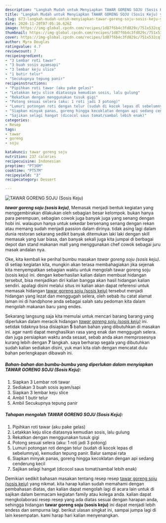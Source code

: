 ```yaml
---
description: "Langkah Mudah untuk Menyiapkan TAWAR GORENG SOJU (Sosis Keju) yang praktis"
title: "Langkah Mudah untuk Menyiapkan TAWAR GORENG SOJU (Sosis Keju) yang praktis"
slug: 673-langkah-mudah-untuk-menyiapkan-tawar-goreng-soju-sosis-keju-yang-praktis
date: 2020-11-20T07:05:16.626Z
image: https://img-global.cpcdn.com/recipes/1d87f6b4c3fd829c/751x532cq70/tawar-goreng-soju-sosis-keju-foto-resep-utama.jpg
thumbnail: https://img-global.cpcdn.com/recipes/1d87f6b4c3fd829c/751x532cq70/tawar-goreng-soju-sosis-keju-foto-resep-utama.jpg
cover: https://img-global.cpcdn.com/recipes/1d87f6b4c3fd829c/751x532cq70/tawar-goreng-soju-sosis-keju-foto-resep-utama.jpg
author: Myra Douglas
ratingvalue: 4.7
reviewcount: 7
recipeingredient:
- "3 Lembar roti tawar"
- "3 buah sosis ayamsapi"
- "3 lembar keju slice"
- "1 butir telur"
- "Secukupnya tepung panir"
recipeinstructions:
- "Pipihkan roti tawar (aku pake gelas)"
- "Letakkan keju slice diatasnya kemudian sosis, lalu gulung"
- "Rekatkan dengan menggunakan tusuk gigi"
- "Potong sesuai selera (aku: 1 roti jadi 3 potong)"
- "Lumuri potongan roti dengan telur (sudah di kocok lepas dl sebelumnya), kemudian tepung panir. Balur sampai rata"
- "Siapkan minyak panas, goreng hingga kecoklatan dengan api sedang cenderung kecil"
- "Sajikan selagi hangat (dicocol saus tomat/sambal lebih enak)"
categories:
- Resep
tags:
- tawar
- goreng
- soju

katakunci: tawar goreng soju 
nutrition: 237 calories
recipecuisine: Indonesian
preptime: "PT36M"
cooktime: "PT57M"
recipeyield: "3"
recipecategory: Dessert

---
```



![TAWAR GORENG SOJU (Sosis Keju)](https://img-global.cpcdn.com/recipes/1d87f6b4c3fd829c/751x532cq70/tawar-goreng-soju-sosis-keju-foto-resep-utama.jpg)

<b><i>tawar goreng soju (sosis keju)</i></b>, Memasak menjadi bentuk kegiatan yang menggembirakan dilakukan oleh sebagian besar kelompok. bukan hanya para perempuan, sebagian cowok juga banyak juga yang senang dengan hobi ini. walaupun hanya untuk sekedar bersenang senang dengan rekan atau memang sudah menjadi passion dalam dirinya. tidak asing lagi dalam dunia restoran sekarang sedikit banyak ditemukan laki laki dengan skill memasak yang luar biasa, dan banyak sekali juga kita jumpai di berbagai depot dan stand makanan mall yang menggunakan chef cowok sebagai juru masak andalan nya.



Oke, kita kembali ke perihal bumbu masakan <i>tawar goreng soju (sosis keju)</i>. di setiap kegiatan kita, mungkin akan terasa membahagiakan jika sejenak kita menyempatkan sebagian waktu untuk mengolah tawar goreng soju (sosis keju) ini. dengan keberhasilan kalian dalam membuat hidangan tersebut, bisa menjadikan diri kalian bangga akan hasil hidangan kalian sendiri. apalagi disini melalui situs ini kalian akan dapat referensi untuk memasak hidangan <u>tawar goreng soju (sosis keju)</u> tersebut menjadi hidangan yang lezat dan menggugah selera, oleh sebab itu catat alamat laman ini di handphone anda sebagai salah satu pedoman kita dalam mengolah makanan baru yang endes.


Sekarang langsung saja kita memulai untuk mencari barang barang yang diperlukan dalam meracik hidangan <u><i>tawar goreng soju (sosis keju)</i></u> ini. setidak tidaknya bisa disiapkan <b>5</b> bahan bahan yang dibutuhkan di masakan ini. agar nanti dapat menghasilkan rasa yang enak dan menggugah selera. dan juga persiapkan waktu anda sesaat, sebab anda akan memprosesnya kurang lebih dengan <b>7</b> langkah. saya berharap segala yang dibutuhkan sudah kalian sediakan disini, yuk mari kita olah dengan mencatat dulu bahan perlengkapan dibawah ini.

<!--inarticleads1-->

##### Bahan-bahan dan bumbu-bumbu yang diperlukan dalam menyiapkan TAWAR GORENG SOJU (Sosis Keju):

1. Siapkan 3 Lembar roti tawar
1. Sediakan 3 buah sosis ayam/sapi
1. Siapkan 3 lembar keju slice
1. Ambil 1 butir telur
1. Ambil Secukupnya tepung panir




<!--inarticleads2-->

##### Tahapan mengolah TAWAR GORENG SOJU (Sosis Keju):

1. Pipihkan roti tawar (aku pake gelas)
1. Letakkan keju slice diatasnya kemudian sosis, lalu gulung
1. Rekatkan dengan menggunakan tusuk gigi
1. Potong sesuai selera (aku: 1 roti jadi 3 potong)
1. Lumuri potongan roti dengan telur (sudah di kocok lepas dl sebelumnya), kemudian tepung panir. Balur sampai rata
1. Siapkan minyak panas, goreng hingga kecoklatan dengan api sedang cenderung kecil
1. Sajikan selagi hangat (dicocol saus tomat/sambal lebih enak)




Demikian sedikit bahasan masakan tentang resep resep <u>tawar goreng soju (sosis keju)</u> yang nikmat. kita harap kalian sudah memahami dengan pembahasan diatas, dan kalian dapat mengolah lagi di acara lain untuk di sajikan dalam bermacam kegiatan family atau kolega anda. kalian dapat mengkolaborasi resep resep yang ada diatas sesuai dengan harapan anda, sehingga hidangan <b>tawar goreng soju (sosis keju)</b> ini dapat menjadi lebih endess dan sempurna lagi. berikut ulasan singkat ini, sampai jumpa lagi di lain kesempatan. kami harap hari kalian menyenangkan.
